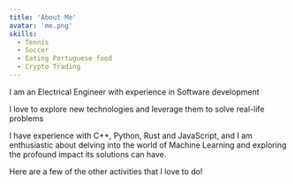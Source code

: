 ```yaml
---
title: 'About Me'
avatar: 'me.png'
skills:
  - Tennis
  - Soccer
  - Eating Portuguese food
  - Crypto Trading
---
```


I am an Electrical Engineer with experience in Software development

I love to explore new technologies and leverage them to solve real-life problems

I have experience with C++, Python, Rust and JavaScript, and I am enthusiastic about delving into the world of Machine Learning and exploring the profound impact its solutions can have.

Here are a few of the other activities that I love to do!
